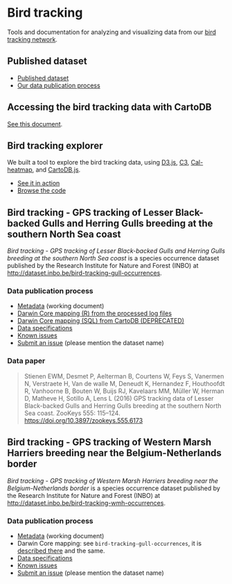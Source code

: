 # Bird tracking

Tools and documentation for analyzing and visualizing data from our [bird tracking network](http://lifewatch.inbo.be/blog/tag/bird-tracking.html).

## Published dataset

* [Published dataset](http://doi.org/10.15468/02omly)
* [Our data publication process](https://github.com/inbo/data-publication/tree/master/datasets/bird-tracking-gull-occurrences)

## Accessing the bird tracking data with CartoDB

[See this document](cartodb/README.md).

## Bird tracking explorer

We built a tool to explore the bird tracking data, using [D3.js](http://d3js.org/), [C3](http://c3js.org), [Cal-heatmap](http://kamisama.github.io/cal-heatmap/), and [CartoDB.js](http://developers.cartodb.com/documentation/cartodb-js.html).

* [See it in action](http://inbo.github.io/bird-tracking/explorer/index.html)
* [Browse the code](explorer/)

## Bird tracking - GPS tracking of Lesser Black-backed Gulls and Herring Gulls breeding at the southern North Sea coast

*Bird tracking - GPS tracking of Lesser Black-backed Gulls and Herring Gulls breeding at the southern North Sea coast* is a species occurrence dataset published by the Research Institute for Nature and Forest (INBO) at http://dataset.inbo.be/bird-tracking-gull-occurrences.

### Data publication process

* [Metadata](metadata.md) (working document)
* [Darwin Core mapping (R) from the processed log files](src/dwc_occurrence.Rmd)
* [Darwin Core mapping (SQL) from CartoDB (DEPRECATED)](src/dwc_occurrence.sql)
* [Data specifications](specification/)
* [Known issues](https://github.com/LifeWatchINBO/data-publication/labels/bird-tracking-gull-occurrences)
* [Submit an issue](https://github.com/LifeWatchINBO/data-publication/issues/new) (please mention the dataset name)

### Data paper

> Stienen EWM, Desmet P, Aelterman B, Courtens W, Feys S, Vanermen N, Verstraete H, Van de walle M, Deneudt K, Hernandez F, Houthoofdt R, Vanhoorne B, Bouten W, Buijs RJ, Kavelaars MM, Müller W, Herman D, Matheve H, Sotillo A, Lens L (2016) GPS tracking data of Lesser Black-backed Gulls and Herring Gulls breeding at the southern North Sea coast. ZooKeys 555: 115–124. https://doi.org/10.3897/zookeys.555.6173

## Bird tracking - GPS tracking of Western Marsh Harriers breeding near the Belgium-Netherlands border

*Bird tracking - GPS tracking of Western Marsh Harriers breeding near the Belgium-Netherlands border* is a species occurrence dataset published by the Research Institute for Nature and Forest (INBO) at http://dataset.inbo.be/bird-tracking-wmh-occurrences.

### Data publication process

* [Metadata](metadata.md) (working document)
* Darwin Core mapping: see `bird-tracking-gull-occurrences`, it is [described there](../bird-tracking-gull-occurrences) and the same.
* [Data specifications](specification/)
* [Known issues](https://github.com/LifeWatchINBO/data-publication/labels/bird-tracking-wmh-occurrences)
* [Submit an issue](https://github.com/LifeWatchINBO/data-publication/issues/new) (please mention the dataset name)

